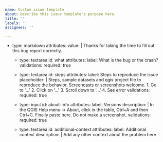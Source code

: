 ```yaml
---
name: Custom issue template
about: Describe this issue template's purpose here.
title: ''
labels: ''
assignees: ''

---
```


- type: markdown
    attributes:
      value: |
        Thanks for taking the time to fill out this bug report correctly.

  - type: textarea
    id: what
    attributes:
      label: What is the bug or the crash?
    validations:
      required: true

  - type: textarea
    id: steps
    attributes:
      label: Steps to reproduce the issue
      placeholder: |
        Steps, sample datasets and qgis project file to reproduce the behavior. Screencasts or screenshots welcome.
        1. Go to '...'
        2. Click on '...'
        3. Scroll down to '...'
        4. See error
    validations:
      required: true

  - type: input
    id: about-info
    attributes:
      label: Versions
      description: |
        In the QGIS Help menu -> About, click in the table, Ctrl+A and then Ctrl+C. Finally paste here.
        Do not make a screenshot.
    validations:
      required: true

  - type: textarea
    id: additional-context
    attributes:
      label: Additional context
      description: |
        Add any other context about the problem here.

